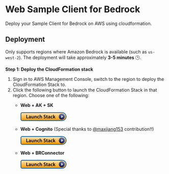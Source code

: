 # Web Sample Client for Bedrock

Deploy your Sample Client for Bedrock on AWS using cloudformation.

## Deployment

Only supports regions where Amazon Bedrock is available (such as `us-west-2`). The deployment will take approximately **3-5 minutes** 🕒.

**Step 1: Deploy the CloudFormation stack**

1. Sign in to AWS Management Console, switch to the region to deploy the CloudFormation Stack to.
2. Click the following button to launch the CloudFormation Stack in that region. Choose one of the following:
   - **Web + AK + SK**

     [![Launch Stack](../assets/launch-stack.png)](https://console.aws.amazon.com/cloudformation/home#/stacks/create/template?stackName=SampleClientForBedrockWeb&templateURL=https://sample-client-for-bedrock-clouformation.s3.us-west-2.amazonaws.com/BRClientWebDeploy.json)

   - **Web + Cognito**  (Special thanks to [@maxjiang153](https://github.com/maxjiang153) contribution!!)

     [![Launch Stack](../assets/launch-stack.png)](https://console.aws.amazon.com/cloudformation/home#/stacks/create/template?stackName=SampleClientForBedrockWeb&templateURL=https://sample-client-for-bedrock-clouformation.s3.us-west-2.amazonaws.com/BRClientWebDeployCognito.json)

   - **Web + BRConnector**

     [![Launch Stack](../assets/launch-stack.png)](https://console.aws.amazon.com/cloudformation/home#/stacks/create/template?stackName=SampleClientForBedrockBRConnector&templateURL=https://sample-client-for-bedrock-clouformation.s3.us-west-2.amazonaws.com/quick-build-brconnector.yaml)
